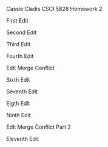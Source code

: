 Cassie Cladis
CSCI 5828
Homework 2

First Edit

Second Edit

Third Edit

Fourth Edit

Edit Merge Conflict 

Sixth Edit

Seventh Edit

Eigth Edit

Ninth Edit 

Edit Merge Conflict Part 2

Eleventh Edit